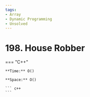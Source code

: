 ```yaml
---
tags:
- Array
- Dynamic Programming
- Unsolved
---
```



# 198. House Robber

=== "C++"

    **Time:** O()

    **Space:** O()

    ``` c++
    ```